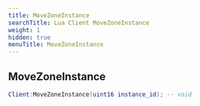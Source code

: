 ```yaml
---
title: MoveZoneInstance
searchTitle: Lua Client MoveZoneInstance
weight: 1
hidden: true
menuTitle: MoveZoneInstance
---
```

## MoveZoneInstance
```lua
Client:MoveZoneInstance(uint16 instance_id); -- void
```